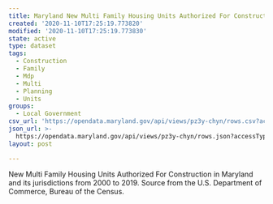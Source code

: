 ```yaml
---
title: Maryland New Multi Family Housing Units Authorized For Construction 2000-2019
created: '2020-11-10T17:25:19.773820'
modified: '2020-11-10T17:25:19.773830'
state: active
type: dataset
tags:
  - Construction
  - Family
  - Mdp
  - Multi
  - Planning
  - Units
groups:
  - Local Government
csv_url: 'https://opendata.maryland.gov/api/views/pz3y-chyn/rows.csv?accessType=DOWNLOAD'
json_url: >-
  https://opendata.maryland.gov/api/views/pz3y-chyn/rows.json?accessType=DOWNLOAD
layout: post

---
```

New Multi Family Housing Units Authorized For Construction in Maryland and its jurisdictions from 2000 to 2019. Source from the U.S. Department of Commerce, Bureau of the Census.
